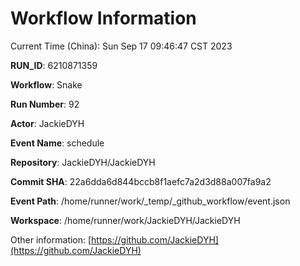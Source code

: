 # Workflow Information

Current Time (China): Sun Sep 17 09:46:47 CST 2023  

**RUN_ID**: 6210871359  

**Workflow**: Snake  

**Run Number**: 92  

**Actor**: JackieDYH  

**Event Name**: schedule  

**Repository**: JackieDYH/JackieDYH  

**Commit SHA**: 22a6dda6d844bccb8f1aefc7a2d3d88a007fa9a2  

**Event Path**: /home/runner/work/_temp/_github_workflow/event.json  

**Workspace**: /home/runner/work/JackieDYH/JackieDYH  

Other information: [https://github.com/JackieDYH](https://github.com/JackieDYH)
